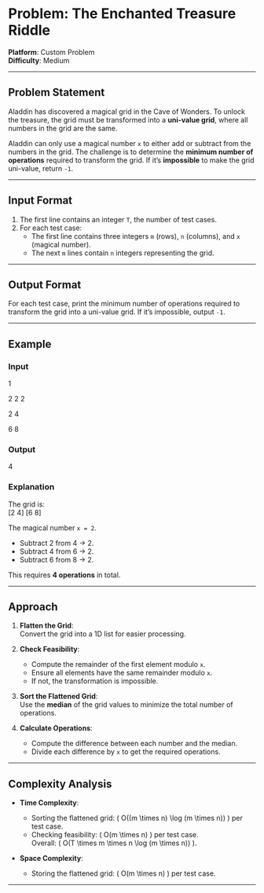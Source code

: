 # Problem: The Enchanted Treasure Riddle  
**Platform**: Custom Problem  
**Difficulty**: Medium  

---

## Problem Statement

Aladdin has discovered a magical grid in the Cave of Wonders. To unlock the treasure, the grid must be transformed into a **uni-value grid**, where all numbers in the grid are the same.  

Aladdin can only use a magical number `x` to either add or subtract from the numbers in the grid. The challenge is to determine the **minimum number of operations** required to transform the grid. If it’s **impossible** to make the grid uni-value, return `-1`.

---

## Input Format

1. The first line contains an integer `T`, the number of test cases.  
2. For each test case:  
   - The first line contains three integers `m` (rows), `n` (columns), and `x` (magical number).  
   - The next `m` lines contain `n` integers representing the grid.

---

## Output Format

For each test case, print the minimum number of operations required to transform the grid into a uni-value grid. If it’s impossible, output `-1`.

---

## Example

### Input
1

2 2 2

2 4

6 8

### Output
4

### Explanation  
The grid is:  
[2 4] 
[6 8]

The magical number `x = 2`.  
- Subtract 2 from 4 → 2.  
- Subtract 4 from 6 → 2.  
- Subtract 6 from 8 → 2.  

This requires **4 operations** in total.

---

## Approach

1. **Flatten the Grid**:  
   Convert the grid into a 1D list for easier processing.  

2. **Check Feasibility**:  
   - Compute the remainder of the first element modulo `x`.  
   - Ensure all elements have the same remainder modulo `x`.  
   - If not, the transformation is impossible.  

3. **Sort the Flattened Grid**:  
   Use the **median** of the grid values to minimize the total number of operations.

4. **Calculate Operations**:  
   - Compute the difference between each number and the median.  
   - Divide each difference by `x` to get the required operations.  

---

## Complexity Analysis

- **Time Complexity**:  
  - Sorting the flattened grid: \( O((m \times n) \log (m \times n)) \) per test case.  
  - Checking feasibility: \( O(m \times n) \) per test case.  
  Overall: \( O(T \times m \times n \log (m \times n)) \).  

- **Space Complexity**:  
  - Storing the flattened grid: \( O(m \times n) \) per test case.  

---
